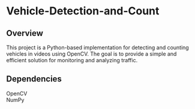 # Vehicle-Detection-and-Count
## Overview
This project is a Python-based implementation for detecting and counting vehicles in videos using OpenCV. The goal is to provide a simple and efficient solution for monitoring and analyzing traffic.
## Dependencies
OpenCV <br>
NumPy
